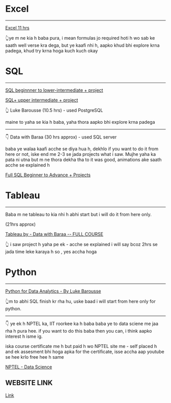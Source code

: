 # Excel
---

[Excel 11 hrs](https://www.youtube.com/watch?v=pCJ15nGFgVg&t=39411s)

👆ye m ne kia h baba pura, i mean formulas jo required hoti h wo sab ke saath well verse kra dega, but ye kaafi nhi h, aapko khud bhi explore krna padega, khud try krna hoga kuch kuch okay

# SQL
---

[SQL beginnner to lower-intermediate + project](https://youtu.be/7mz73uXD9DA?si=FAulizXbF8Ku7NlR)

[SQL+ upper intermediate + project](https://youtu.be/QKIGsShyEsQ?si=50liZaz0yHwgxOrE)

👆 Luke Barousse (10.5 hrs) - used PostgreSQL

maine to yaha se kia h baba, yaha thora aapko bhi explore krna padega

---

👇 Data with Baraa (30 hrs approx) - used SQL server  

baba ye walaa kaafi acche se diya hua h, dekhlo if you want to do it from here or not, iske end me 2-3 se jada projects what i saw. Mujhe yaha ka pata ni utna but m ne thora dekha tha to it was good, animations ake saath acche se explained h

[Full SQL Beginner to Advance + Projects](https://youtu.be/SSKVgrwhzus?si=7BjlelpSSeSw_CnK)

# Tableau
---

Baba m ne tableau to kia nhi h abhi start but i will do it from here only.

(21hrs approx)

[Tableau by - Data with Baraa -- FULL COURSE](https://youtu.be/K3pXnbniUcM?si=AqW_2vxSXEwTU9Ba)

👆 i saw project h yaha pe ek - acche se explained i will say bcoz 2hrs se jada time leke karaya h so , yes accha hoga

# Python
---

[Python for Data Analytics - By Luke Barousse](https://youtu.be/wUSDVGivd-8)

👆m to abhi SQL finish kr rha hu, uske baad i will start from here only for python. 

---

👇 ye ek h NPTEL ka, IIT roorkee ka h baba
baba ye to data sciene me jaa rha h pura hee. if you want to do this baba then you can, i think aapko interest h isme ig. 

iska course certificate me h but paid h wo NPTEL site me - self placed h and ek assesment bhi hoga apka for the certificate, isse accha aap youtube se hee krlo free hee h same 

[NPTEL - Data Science](https://www.youtube.com/playlist?list=PLLy_2iUCG87CNafffzNZPVa9rW-QmOmEv)



## WEBSITE LINK
[Link](https://ayan14coins.github.io/Bunny---Courses/)